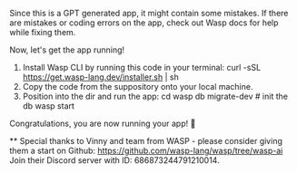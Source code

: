 Since this is a GPT generated app, it might contain some mistakes.
If there are mistakes or coding errors on the app, check out Wasp docs for help while fixing them.

Now, let's get the app running!

1. Install Wasp CLI by running this code in your terminal:
   curl -sSL https://get.wasp-lang.dev/installer.sh | sh
2. Copy the code from the suppository onto your local machine.
3. Position into the dir and run the app:
   cd <your-app-name>
   wasp db migrate-dev # init the db
   wasp start

Congratulations, you are now running your app! 🎉

** Special thanks to Vinny and team from WASP - please consider giving them a start on Github: https://github.com/wasp-lang/wasp/tree/wasp-ai 
Join their Discord server with ID: 686873244791210014.

